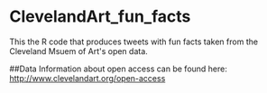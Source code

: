 # ClevelandArt_fun_facts
This the R code that produces tweets with fun facts taken from the Cleveland Msuem of Art's open data.

##Data
Information about open access can be found here: 
http://www.clevelandart.org/open-access
